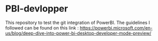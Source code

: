 # PBI-devlopper
This repository to test the git integration of PowerBI.
The guidelines I followed can be found on this link :
https://powerbi.microsoft.com/en-us/blog/deep-dive-into-power-bi-desktop-developer-mode-preview/
